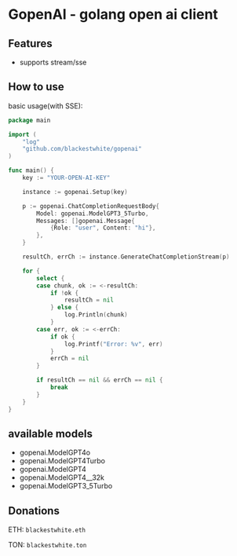 # GopenAI - golang open ai client

## Features
- supports stream/sse

## How to use

basic usage(with SSE):

```go
package main

import (
    "log"
    "github.com/blackestwhite/gopenai"
)

func main() {
    key := "YOUR-OPEN-AI-KEY"

    instance := gopenai.Setup(key)

    p := gopenai.ChatCompletionRequestBody{
        Model: gopenai.ModelGPT3_5Turbo,
        Messages: []gopenai.Message{
            {Role: "user", Content: "hi"},
        },
    }

    resultCh, errCh := instance.GenerateChatCompletionStream(p)

    for {
        select {
        case chunk, ok := <-resultCh:
            if !ok {
                resultCh = nil
            } else {
                log.Println(chunk)
            }
        case err, ok := <-errCh:
            if ok {
                log.Printf("Error: %v", err)
            }
            errCh = nil
        }

        if resultCh == nil && errCh == nil {
            break
        }
    }
}
```

## available models
- gopenai.ModelGPT4o
- gopenai.ModelGPT4Turbo
- gopenai.ModelGPT4
- gopenai.ModelGPT4__32k
- gopenai.ModelGPT3_5Turbo

## Donations

ETH: `blackestwhite.eth`

TON: `blackestwhite.ton`